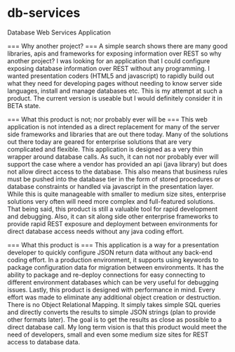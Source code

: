 db-services
===========

Database Web Services Application

=== Why another project? ===
A simple search shows there are many good libraries, apis and frameworks for exposing information over REST so why another project?  I was looking for an application that I could configure exposing database information over REST without any programming.  I wanted presentation coders (HTML5 and javascript) to rapidly build out what they need for developing pages without needing to know server side languages, install and manage databases etc.  This is my attempt at such a product.  The current version is useable but I would definitely consider it in BETA state.  

=== What this product is not; nor probably ever will be ===
This web application is not intended as a direct replacement for many of the server side frameworks and libraries that are out there today.  Many of the solutions out there today are geared for enterprise solutions that are very complicated and flexible.  This application is designed as a very thin wrapper around database calls.  As such, it can not nor probably ever will support the case where a vendor has provided an api (java library) but does not allow direct access to the database.  This also means that business rules must be pushed into the database tier in the form of stored procedures or database constraints or handled via javascript in the presentation layer.  While this is quite manageable with smaller to medium size sites, enterprise solutions very often will need more complex and full-featured solutions.  That being said, this product is still a valuable tool for rapid development and debugging.  Also, it can sit along side other enterprise frameworks to provide rapid REST exposure and deployment between environments for direct database access needs without any java coding effort.

=== What this product is ===
This application is a way for a presentation developer to quickly configure JSON return data without any back-end coding effort.  In a production environment, it supports using keywords to package configuration data for migration between environments.  It has the ability to package and re-deploy connections for easy connecting to different environment databases which can be very useful for debugging issues.  Lastly, this product is designed with performance in mind.  Every effort was made to eliminate any additional object creation or destruction.  There is no Object Relational Mapping.  It simply takes simple SQL queries and directly converts the results to simple JSON strings (plan to provide other formats later).  The goal is to get the results as close as possible to a direct database call.  My long term vision is that this product would meet the need of developers, small and even some medium size sites for REST access to database data.
